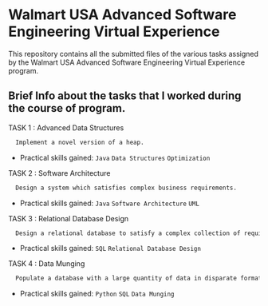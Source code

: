 # Walmart USA Advanced Software Engineering Virtual Experience

This repository contains all the submitted files of the various tasks assigned by the Walmart USA Advanced Software Engineering Virtual Experience program.


## Brief Info about the tasks that I worked during the course of program.

TASK 1 : Advanced Data Structures

```bash
  Implement a novel version of a heap.
```
- Practical skills gained: `Java` `Data Structures` `Optimization`

TASK 2 : Software Architecture

```bash
  Design a system which satisfies complex business requirements.
```
- Practical skills gained: `Java` `Software Architecture` `UML`

TASK 3 : Relational Database Design

```bash
  Design a relational database to satisfy a complex collection of requirements.
```
- Practical skills gained: `SQL` `Relational Database Design `

TASK 4 : Data Munging

```bash
  Populate a database with a large quantity of data in disparate formats.
```
- Practical skills gained: `Python` `SQL` `Data Munging`
